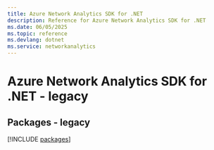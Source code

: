 ```yaml
---
title: Azure Network Analytics SDK for .NET
description: Reference for Azure Network Analytics SDK for .NET
ms.date: 06/05/2025
ms.topic: reference
ms.devlang: dotnet
ms.service: networkanalytics
---
```

# Azure Network Analytics SDK for .NET - legacy
## Packages - legacy
[!INCLUDE [packages](network-analytics-index.md)]